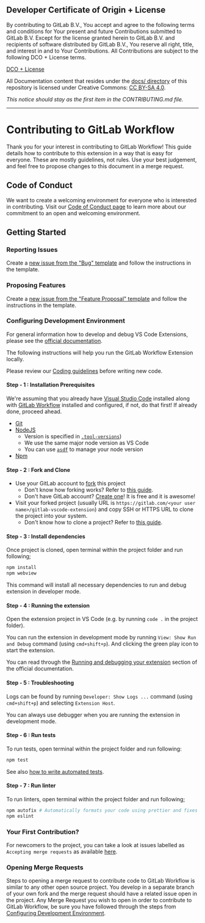 ## Developer Certificate of Origin + License

By contributing to GitLab B.V., You accept and agree to the following terms and
conditions for Your present and future Contributions submitted to GitLab B.V.
Except for the license granted herein to GitLab B.V. and recipients of software
distributed by GitLab B.V., You reserve all right, title, and interest in and to
Your Contributions. All Contributions are subject to the following DCO + License
terms.

[DCO + License](https://gitlab.com/gitlab-org/dco/blob/master/README.md)

All Documentation content that resides under the [docs/ directory](/docs) of this
repository is licensed under Creative Commons:
[CC BY-SA 4.0](https://creativecommons.org/licenses/by-sa/4.0/).

_This notice should stay as the first item in the CONTRIBUTING.md file._

---

# Contributing to GitLab Workflow

Thank you for your interest in contributing to GitLab Workflow! This guide details how to contribute
to this extension in a way that is easy for everyone. These are mostly guidelines, not rules.
Use your best judgement, and feel free to propose changes to this document in a merge request.

## Code of Conduct

We want to create a welcoming environment for everyone who is interested in contributing. Visit our [Code of Conduct page](https://about.gitlab.com/community/contribute/code-of-conduct/) to learn more about our commitment to an open and welcoming environment.

## Getting Started

### Reporting Issues

Create a [new issue from the "Bug" template](https://gitlab.com/gitlab-org/gitlab-vscode-extension/-/issues/new?issuable_template=Bug) and follow the instructions in the template.

### Proposing Features

Create a [new issue from the "Feature Proposal" template](https://gitlab.com/gitlab-org/gitlab-vscode-extension/-/issues/new?issuable_template=Feature%20Proposal) and follow the instructions in the template.

### Configuring Development Environment

For general information how to develop and debug VS Code Extensions, please see the [official documentation](https://code.visualstudio.com/api).

The following instructions will help you run the GitLab Workflow Extension locally.

Please review our [Coding guidelines](docs/coding-guidelines.md) before writing new code.

#### Step - 1 : Installation Prerequisites

We're assuming that you already have [Visual Studio Code](https://code.visualstudio.com/) installed along
with [GitLab Workflow](https://marketplace.visualstudio.com/items?itemName=GitLab.gitlab-workflow) installed
and configured, if not, do that first! If already done, proceed ahead.

*  [Git](https://git-scm.com/)
*  [NodeJS](https://nodejs.org/en/)
   *  Version is specified in [`.tool-versions`](.tool-versions))
   *  We use the same major node version as VS Code
   *  You can use [`asdf`](https://asdf-vm.com/#/) to manage your node version
*  [Npm](https://www.npmjs.com/get-npm)

#### Step - 2 : Fork and Clone

*  Use your GitLab account to [fork](https://gitlab.com/gitlab-org/gitlab-vscode-extension/-/forks/new) this project
    *  Don't know how forking works? Refer to [this guide](https://docs.gitlab.com/ee/gitlab-basics/fork-project.html#doc-nav).
    *  Don't have GitLab account? [Create one](https://gitlab.com/users/sign_in#register-pane)! It is free and it is awesome!
*  Visit your forked project (usually URL is `https://gitlab.com/<your user name>/gitlab-vscode-extension`) and copy
   SSH or HTTPS URL to clone the project into your system.
    *  Don't know how to clone a project? Refer to [this guide](https://docs.gitlab.com/ee/gitlab-basics/command-line-commands.html#clone-your-project).

#### Step - 3 : Install dependencies

Once project is cloned, open terminal within the project folder and run following;

```bash
npm install
npm webview
```

This command will install all necessary dependencies to run and debug extension in developer mode.

#### Step - 4 : Running the extension

Open the extension project in VS Code (e.g. by running `code .` in the project folder).

You can run the extension in development mode by running `View: Show Run and Debug` command (using `cmd+shift+p`). And clicking the green play icon to start the extension.

You can read through the [Running and debugging your extension](https://code.visualstudio.com/api/working-with-extensions/bundling-extension#run-the-extension) section of the official documentation.

#### Step - 5 : Troubleshooting

Logs can be found by running `Developer: Show Logs ...` command (using `cmd+shift+p`) and selecting `Extension Host`.

You can always use debugger when you are running the extension in development mode.

#### Step - 6 : Run tests

To run tests, open terminal within the project folder and run following:

```bash
npm test
```

See also [how to write automated tests](docs/writing-tests.md).

#### Step - 7 : Run linter

To run linters, open terminal within the project folder and run following;

```bash
npm autofix # Automatically formats your code using prettier and fixes eslint errors
npm eslint
```

### Your First Contribution?

For newcomers to the project, you can take a look at issues labelled as `Accepting merge requests`
as available [here](https://gitlab.com/gitlab-org/gitlab-vscode-extension/-/issues?label_name[]=Accepting%20merge%20requests).

### Opening Merge Requests

Steps to opening a merge request to contribute code to GitLab Workflow is similar to any other open source project.
You develop in a separate branch of your own fork and the merge request should have a related issue open in the project.
Any Merge Request you wish to open in order to contribute to GitLab Workflow, be sure you have followed through the steps from [Configuring Development Environment](#configuring-development-environment).
